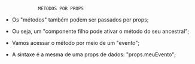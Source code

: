                 MÉTODOS POR PROPS

 - Os "métodos" também podem ser passados por props;

 - Ou seja, um "componente filho pode ativar o método do seu ancestral";

 - Vamos acessar o método por meio de um "evento";
 
 - A sintaxe é a mesma de uma props de dados: "props.meuEvento";
